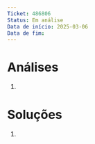 ```yaml
---
Ticket: 486806
Status: Em análise
Data de início: 2025-03-06
Data de fim:
---
```


# Análises
1. 


# Soluções
1. 

